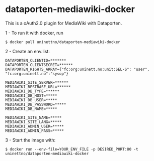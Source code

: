 # dataporten-mediawiki-docker

This is a oAuth2.0 plugin for MediaWiki with Dataporten. 

1 - To run it with docker, run

```$ docker pull uninettno/dataporten-mediawiki-docker```

2 - Create an env.list:

```
DATAPORTEN_CLIENTID=*******
DATAPORTEN_CLIENTSECRET=******
DATAPORTEN_RIGHTS_ARRAY={"fc:org:uninett.no:unit:SEL-S": "user", "fc:org:uninett.no":"sysop"}

MEDIAWIKI_SITE_SERVER=******
MEDIAWIKI_RESTBASE_URL=******
MEDIAWIKI_DB_TYPE=******
MEDIAWIKI_DB_HOST=*****
MEDIAWIKI_DB_USER=*****
MEDIAWIKI_DB_PASSWORD=*****
MEDIAWIKI_DB_NAME=*****

MEDIAWIKI_SITE_NAME=*****
MEDIAWIKI_SITE_LANG=*****
MEDIAWIKI_ADMIN_USER=*****
MEDIAWIKI_ADMIN_PASS=*****

```

3 - Start the image with:

```$ docker run --env-file=YOUR_ENV_FILE -p DESIRED_PORT:80 -t uninettno/dataporten-mediawiki-docker```

